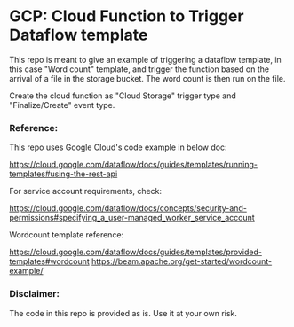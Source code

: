 # GCP: Cloud Function to Trigger Dataflow template

This repo is meant to give an example of triggering a dataflow template, in this case "Word count" template, and trigger the function based on the arrival of a file in the storage bucket. The word count is then run on the file.

Create the cloud function as "Cloud Storage" trigger type and "Finalize/Create" event type.

### Reference:
This repo uses Google Cloud's code example in below doc:

https://cloud.google.com/dataflow/docs/guides/templates/running-templates#using-the-rest-api

For service account requirements, check:

https://cloud.google.com/dataflow/docs/concepts/security-and-permissions#specifying_a_user-managed_worker_service_account

Wordcount template reference:

https://cloud.google.com/dataflow/docs/guides/templates/provided-templates#wordcount
https://beam.apache.org/get-started/wordcount-example/


### Disclaimer:
The code in this repo is provided as is. Use it at your own risk. 